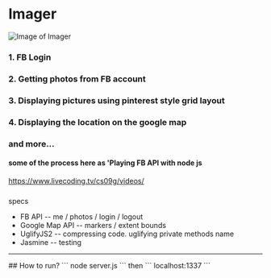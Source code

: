# Imager
![Image of Imager](http://i.imgur.com/Oc27oIg.png)

### 1. FB Login
### 2. Getting photos from FB account
### 3. Displaying pictures using pinterest style grid layout
### 4. Displaying the location on the google map
### and more...

#### some of the process here as 'Playing FB API with node js
https://www.livecoding.tv/cs09g/videos/


###
specs
* FB API -- me / photos / login / logout
* Google Map API -- markers / extent bounds
* UglifyJS2 -- compressing code. uglifying private methods name
* Jasmine -- testing

<hr>
## How to run?
```
node server.js
```
then
```
localhost:1337
```

